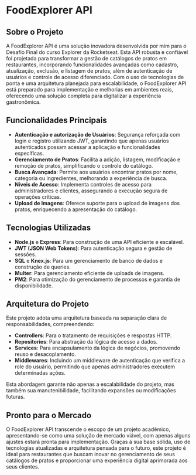 # FoodExplorer API 

## Sobre o Projeto

A FoodExplorer API é uma solução inovadora desenvolvida por mim para o Desafio Final do curso Explorer da Rocketseat. Esta API robusta e confiável foi projetada para transformar a gestão de catálogos de pratos em restaurantes, incorporando funcionalidades avançadas como cadastro, atualização, exclusão, e listagem de pratos, além de autenticação de usuários e controle de acesso diferenciado. Com o uso de tecnologias de ponta e uma arquitetura planejada para escalabilidade, o FoodExplorer API está preparado para implementação e melhorias em ambientes reais, oferecendo uma solução completa para digitalizar a experiência gastronômica.

## Funcionalidades Principais

- **Autenticação  e autorização de Usuários**: Segurança reforçada com login e registro utilizando JWT, garantindo que apenas usuários autenticados possam acessar a aplicação e funcionalidades específicas.
- **Gerenciamento de Pratos**: Facilita a adição, listagem, modificação e remoção de pratos, simplificando o controle do catálogo.
- **Busca Avançada**: Permite aos usuários encontrar pratos por nome, categoria ou ingredientes, melhorando a experiência de busca.
- **Níveis de Acesso**: Implementa controles de acesso para administradores e clientes, assegurando a execução segura de operações críticas.
- **Upload de Imagens**: Oferece suporte para o upload de imagens dos pratos, enriquecendo a apresentação do catálogo.

## Tecnologias Utilizadas

- **Node.js** e **Express**: Para construção de uma API eficiente e escalável.
- **JWT (JSON Web Tokens)**: Para autenticação segura e gestão de sessões.
- **SQL** e **Knex.js**: Para um gerenciamento de banco de dados e construção de queries.
- **Multer**: Para gerenciamento eficiente de uploads de imagens.
- **PM2**: Para otimização do gerenciamento de processos e garantia de disponibilidade.

## Arquitetura do Projeto

Este projeto adota uma arquitetura baseada na separação clara de responsabilidades, compreendendo:
- **Controllers**: Para o tratamento de requisições e respostas HTTP.
- **Repositories**: Para abstração da lógica de acesso a dados.
- **Services**: Para encapsulamento da lógica de negócios, promovendo reuso e desacoplamento.
- **Middlewares**: Incluindo um middleware de autenticação que verifica a role do usuário, permitindo que apenas administradores executem determinadas ações.

Esta abordagem garante não apenas a escalabilidade do projeto, mas também sua manutenibilidade, facilitando expansões ou modificações futuras.

## Pronto para o Mercado

O FoodExplorer API transcende o escopo de um projeto acadêmico, apresentando-se como uma solução de mercado viável, com apenas alguns ajustes estará  pronta para implementação. Graças à sua base sólida, uso de tecnologias atualizadas e arquitetura pensada para o futuro, este projeto é ideal para restaurantes que buscam inovar no gerenciamento de seus catálogos de pratos e proporcionar uma experiência digital aprimorada aos seus clientes.
